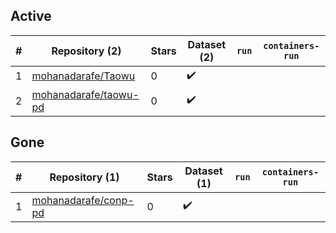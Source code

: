 ## Active
| # | Repository (2) | Stars | Dataset (2) | `run` | `containers-run` |
| --- | --- | --- | --- | --- | --- |
| 1 | [mohanadarafe/Taowu](https://github.com/mohanadarafe/Taowu) | 0 | :heavy_check_mark: |  |  |
| 2 | [mohanadarafe/taowu-pd](https://github.com/mohanadarafe/taowu-pd) | 0 | :heavy_check_mark: |  |  |

## Gone
| # | Repository (1) | Stars | Dataset (1) | `run` | `containers-run` |
| --- | --- | --- | --- | --- | --- |
| 1 | [mohanadarafe/conp-pd](https://github.com/mohanadarafe/conp-pd) | 0 | :heavy_check_mark: |  |  |
